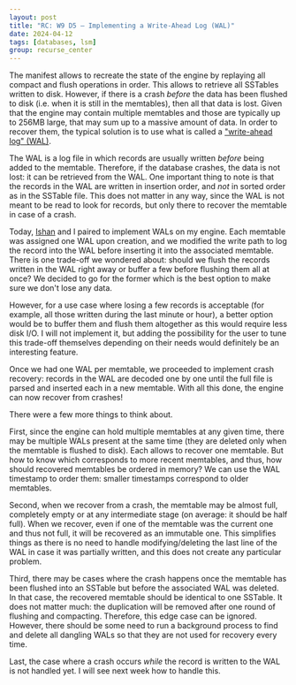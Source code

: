 ```yaml
---
layout: post
title: "RC: W9 D5 — Implementing a Write-Ahead Log (WAL)"
date: 2024-04-12
tags: [databases, lsm]
group: recurse_center
---
```


The manifest allows to recreate the state of the engine by replaying all compact and flush operations in order.
This allows to retrieve all SSTables written to disk.
However, if there is a crash _before_ the data has been flushed to disk (i.e. when it is still in the memtables), then
all that data is lost.
Given that the engine may contain multiple memtables and those are typically up to 256MB large, that may sum up to a
massive amount of data.
In order to recover them, the typical solution is to use what is called
a ["write-ahead log" (WAL)](https://en.wikipedia.org/wiki/Write-ahead_logging).

The WAL is a log file in which records are usually written _before_ being added to the memtable.
Therefore, if the database crashes, the data is not lost: it can be retrieved from the WAL.
One important thing to note is that the records in the WAL are written in insertion order, and _not_ in sorted order as
in the SSTable file.
This does not matter in any way, since the WAL is not meant to be read to look for records, but only there to recover
the memtable in case of a crash.

Today, [Ishan](https://github.com/twitu) and I paired to implement WALs on my engine.
Each memtable was assigned one WAL upon creation, and we modified the write path to log the record into the WAL before
inserting it into the associated memtable.
There is one trade-off we wondered about: should we flush the records written in the WAL right away or buffer a few
before flushing them all at once?
We decided to go for the former which is the best option to make sure we don't lose any data.

However, for a use case where losing a few records is acceptable (for example, all those written during the last minute
or hour), a better option would be to buffer them and flush them altogether as this would require less disk I/O.
I will not implement it, but adding the possibility for the user to tune this trade-off themselves depending on their
needs would definitely be an interesting feature.

Once we had one WAL per memtable, we proceeded to implement crash recovery:
records in the WAL are decoded one by one until the full file is parsed
and inserted each in a new memtable.
With all this done, the engine can now recover from crashes!

There were a few more things to think about.

First, since the engine can hold multiple memtables at any given time, there may be multiple WALs present at the same
time (they are deleted only when the memtable is flushed to disk).
Each allows to recover one memtable. But how to know which corresponds to more recent memtables, and thus, how should
recovered memtables be ordered in memory?
We can use the WAL timestamp to order them: smaller timestamps correspond to older memtables.

Second, when we recover from a crash, the memtable may be almost full, completely empty or at any intermediate stage
(on average: it should be half full).
When we recover, even if one of the memtable was the current one and thus not full, it will be recovered as an immutable
one. This simplifies things as there is no need to handle modifying/deleting the last line of the WAL in case it was
partially written, and this does not create any particular problem.

Third, there may be cases where the crash happens once the memtable has been flushed into an SSTable but before the
associated WAL was deleted.
In that case, the recovered memtable should be identical to one SSTable.
It does not matter much: the duplication will be removed after one round of flushing and compacting. 
Therefore, this edge case can be ignored.
However, there should be some need to run a background process to find and delete all dangling WALs so that they are not
used for recovery every time.

Last, the case where a crash occurs _while_ the record is written to the WAL is not handled yet.
I will see next week how to handle this.
